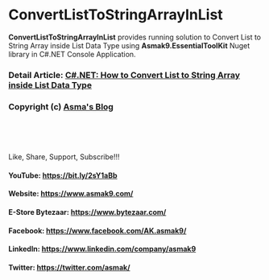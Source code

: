 # ConvertListToStringArrayInList
**ConvertListToStringArrayInList** provides running solution to Convert List to String Array inside List Data Type using **Asmak9.EssentialToolKit** Nuget library in C#.NET Console Application.

### Detail Article: [C#.NET: How to Convert List to String Array inside List Data Type](https://bit.ly/36CZNvH)

### Copyright (c) [Asma's Blog](https://www.asmak9.com/)

<br/>
<br/>
<br/>

Like, Share, Support, Subscribe!!!

#### YouTube: https://bit.ly/2sY1aBb 

#### Website: https://www.asmak9.com/

#### E-Store Bytezaar: https://www.bytezaar.com/

#### Facebook: https://www.facebook.com/AK.asmak9/

#### LinkedIn: https://www.linkedin.com/company/asmak9

#### Twitter: https://twitter.com/asmak/
